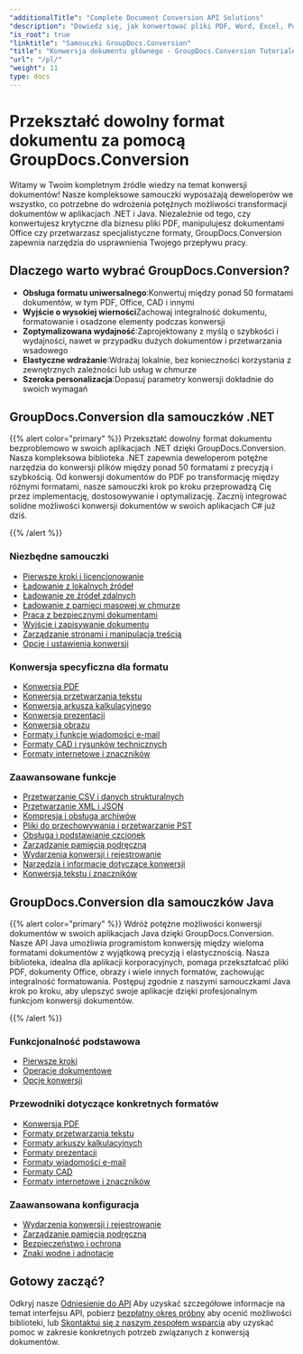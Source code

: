 ```yaml
---
"additionalTitle": "Complete Document Conversion API Solutions"
"description": "Dowiedz się, jak konwertować pliki PDF, Word, Excel, PowerPoint i ponad 50 formatów dzięki naszym samouczkom krok po kroku. Wdróż bezproblemową konwersję dokumentów w swoich aplikacjach."
"is_root": true
"linktitle": "Samouczki GroupDocs.Conversion"
"title": "Konwersja dokumentu głównego - GroupDocs.Conversion Tutoriale i przewodniki"
"url": "/pl/"
"weight": 11
type: docs
---
```

# Przekształć dowolny format dokumentu za pomocą GroupDocs.Conversion

Witamy w Twoim kompletnym źródle wiedzy na temat konwersji dokumentów! Nasze kompleksowe samouczki wyposażają deweloperów we wszystko, co potrzebne do wdrożenia potężnych możliwości transformacji dokumentów w aplikacjach .NET i Java. Niezależnie od tego, czy konwertujesz krytyczne dla biznesu pliki PDF, manipulujesz dokumentami Office czy przetwarzasz specjalistyczne formaty, GroupDocs.Conversion zapewnia narzędzia do usprawnienia Twojego przepływu pracy.

## Dlaczego warto wybrać GroupDocs.Conversion?

- **Obsługa formatu uniwersalnego**:Konwertuj między ponad 50 formatami dokumentów, w tym PDF, Office, CAD i innymi
- **Wyjście o wysokiej wierności**Zachowaj integralność dokumentu, formatowanie i osadzone elementy podczas konwersji
- **Zoptymalizowana wydajność**:Zaprojektowany z myślą o szybkości i wydajności, nawet w przypadku dużych dokumentów i przetwarzania wsadowego
- **Elastyczne wdrażanie**:Wdrażaj lokalnie, bez konieczności korzystania z zewnętrznych zależności lub usług w chmurze
- **Szeroka personalizacja**:Dopasuj parametry konwersji dokładnie do swoich wymagań

## GroupDocs.Conversion dla samouczków .NET

{{% alert color="primary" %}}
Przekształć dowolny format dokumentu bezproblemowo w swoich aplikacjach .NET dzięki GroupDocs.Conversion. Nasza kompleksowa biblioteka .NET zapewnia deweloperom potężne narzędzia do konwersji plików między ponad 50 formatami z precyzją i szybkością. Od konwersji dokumentów do PDF po transformację między różnymi formatami, nasze samouczki krok po kroku przeprowadzą Cię przez implementację, dostosowywanie i optymalizację. Zacznij integrować solidne możliwości konwersji dokumentów w swoich aplikacjach C# już dziś.

{{% /alert %}}

### Niezbędne samouczki

- [Pierwsze kroki i licencjonowanie](./net/getting-started-licensing/)
- [Ładowanie z lokalnych źródeł](./net/loading-from-local-sources/)
- [Ładowanie ze źródeł zdalnych](./net/loading-from-remote-sources/)
- [Ładowanie z pamięci masowej w chmurze](./net/loading-from-cloud-storage/)
- [Praca z bezpiecznymi dokumentami](./net/working-with-secure-documents/)
- [Wyjście i zapisywanie dokumentu](./net/document-output-saving/)
- [Zarządzanie stronami i manipulacja treścią](./net/page-management-content-manipulation/)
- [Opcje i ustawienia konwersji](./net/conversion-options-settings/)

### Konwersja specyficzna dla formatu

- [Konwersja PDF](./net/pdf-conversion/)
- [Konwersja przetwarzania tekstu](./net/word-processing-conversion/)
- [Konwersja arkusza kalkulacyjnego](./net/spreadsheet-conversion/)
- [Konwersja prezentacji](./net/presentation-conversion/)
- [Konwersja obrazu](./net/image-conversion/)
- [Formaty i funkcje wiadomości e-mail](./net/email-formats-features/)
- [Formaty CAD i rysunków technicznych](./net/cad-technical-drawing-formats/)
- [Formaty internetowe i znaczników](./net/web-markup-formats/)

### Zaawansowane funkcje

- [Przetwarzanie CSV i danych strukturalnych](./net/csv-structured-data-processing/)
- [Przetwarzanie XML i JSON](./net/xml-json-processing/)
- [Kompresja i obsługa archiwów](./net/compression-archive-handling/)
- [Pliki do przechowywania i przetwarzanie PST](./net/storage-files-pst-processing/)
- [Obsługa i podstawianie czcionek](./net/font-handling-substitution/)
- [Zarządzanie pamięcią podręczną](./net/cache-management/)
- [Wydarzenia konwersji i rejestrowanie](./net/conversion-events-logging/)
- [Narzędzia i informacje dotyczące konwersji](./net/conversion-utilities-information/)
- [Konwersja tekstu i znaczników](./net/text-markup-conversion/)

## GroupDocs.Conversion dla samouczków Java

{{% alert color="primary" %}}
Wdróż potężne możliwości konwersji dokumentów w swoich aplikacjach Java dzięki GroupDocs.Conversion. Nasze API Java umożliwia programistom konwersję między wieloma formatami dokumentów z wyjątkową precyzją i elastycznością. Nasza biblioteka, idealna dla aplikacji korporacyjnych, pomaga przekształcać pliki PDF, dokumenty Office, obrazy i wiele innych formatów, zachowując integralność formatowania. Postępuj zgodnie z naszymi samouczkami Java krok po kroku, aby ulepszyć swoje aplikacje dzięki profesjonalnym funkcjom konwersji dokumentów.

{{% /alert %}}

### Funkcjonalność podstawowa

- [Pierwsze kroki](./java/getting-started/)
- [Operacje dokumentowe](./java/document-operations/)
- [Opcje konwersji](./java/conversion-options/)

### Przewodniki dotyczące konkretnych formatów

- [Konwersja PDF](./java/pdf-conversion/)
- [Formaty przetwarzania tekstu](./java/word-processing-formats/)
- [Formaty arkuszy kalkulacyjnych](./java/spreadsheet-formats/)
- [Formaty prezentacji](./java/presentation-formats/)
- [Formaty wiadomości e-mail](./java/email-formats/)
- [Formaty CAD](./java/cad-formats/)
- [Formaty internetowe i znaczników](./java/web-markup-formats/)

### Zaawansowana konfiguracja

- [Wydarzenia konwersji i rejestrowanie](./java/conversion-events-logging/)
- [Zarządzanie pamięcią podręczną](./java/cache-management/)
- [Bezpieczeństwo i ochrona](./java/security-protection/)
- [Znaki wodne i adnotacje](./java/watermarks-annotations/)

## Gotowy zacząć?

Odkryj nasze [Odniesienie do API](https://reference.groupdocs.com/) Aby uzyskać szczegółowe informacje na temat interfejsu API, pobierz [bezpłatny okres próbny](https://releases.groupdocs.com/) aby ocenić możliwości biblioteki, lub [Skontaktuj się z naszym zespołem wsparcia](https://forum.groupdocs.com/) aby uzyskać pomoc w zakresie konkretnych potrzeb związanych z konwersją dokumentów.